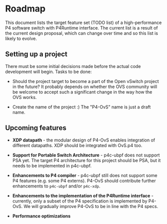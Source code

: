 Roadmap
=======

This document lists the target feature set (TODO list) of a high-performance P4 software switch with P4Runtime interface.
The current list is a result of the current design proposal, which can change over time and so this list is likely to evolve.

Setting up a project
--------------------

There must be some initial decisions made before the actual code development will begin. Tasks to be done:

* Should the project target to become a part of the Open vSwitch project in the future? It probably depends on whether the OVS community will be welcome to accept such a significant change in the way how the OVS works.

* Create the name of the project :) The "P4-OvS" name is just a draft name.

Upcoming features
--------

* **XDP datapath** - the modular design of P4-OvS enables integration of different datapaths. XDP should be integrated with OvS.p4 too.

* **Support for Portable Switch Architecture** - p4c-ubpf does not support PSA yet. The target P4 architecture for this project should be PSA, but it needs to be implemented in p4c-ubpf.

* **Enhancements to P4 compiler** - p4c-ubpf still does not support some P4 features (e.g. some P4 externs). P4-OvS should contribute further enhancements to `p4c-ubpf` and/or `p4c-xdp`.

* **Enhancements to the implementation of the P4Runtime interface** - currently, only a subset of the P4 specification is implemented by P4-OvS. We will gradually improve P4-OvS to be in line with the P4 specs.

* **Performance optimizations**

